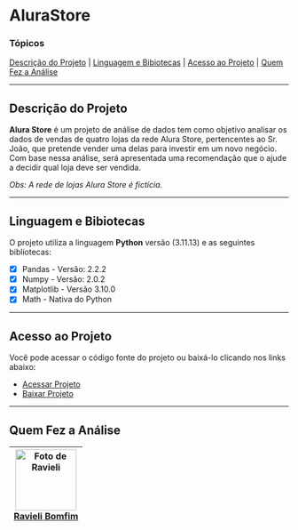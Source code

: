 # AluraStore

### Tópicos

[Descrição do Projeto](#descrição-do-projeto) | [Linguagem e Bibiotecas](#bibliotecas-utilizadas) | [Acesso ao Projeto](#acesso-ao-projeto) | [Quem Fez a Análise](#desenvolvedora) 

<hr>
<h2 id="descrição-do-projeto">Descrição do Projeto</h2>

**Alura Store** é um projeto de análise de dados tem como objetivo analisar os dados de vendas de quatro lojas da rede Alura Store, pertencentes ao Sr. João, que pretende vender uma delas para investir em um novo negócio. Com base nessa análise, será apresentada uma recomendação que o ajude a decidir qual loja deve ser vendida.

_Obs: A rede de lojas Alura Store é fictícia._

<hr>

<h2 id="bibliotecas-utilizadas">Linguagem e Bibiotecas</h2> 

O projeto utiliza a linguagem **Python** versão (3.11.13) e as seguintes bibliotecas:

- [x] Pandas - Versão: 2.2.2
- [x] Numpy - Versão: 2.0.2
- [x] Matplotlib - Versão 3.10.0
- [x] Math - Nativa do Python

<hr>

<h2 id="acesso-ao-projeto">Acesso ao Projeto</h2>

<p>Você pode acessar o código fonte do projeto ou baixá-lo clicando nos links abaixo:<a/> <br>

- <a href="https://github.com/RavyBomfim/AluraStore">Acessar Projeto<a/> <br>
- <a href="https://github.com/RavyBomfim/AluraStore/archive/refs/heads/main.zip">Baixar Projeto<a/>

<hr>

<h2 id="desenvolvedora">Quem Fez a Análise</h2>

| <a href="https://github.com/RavyBomfim"> <img alt="Foto de Ravieli" src="https://github.com/user-attachments/assets/6af616cd-dd7b-4a27-b5d3-a8f251b37ade" width=110> <br> Ravieli Bomfim <a/> |
--- |
